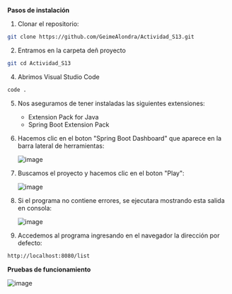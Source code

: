 **Pasos de instalación**

1. Clonar el repositorio:
```sh
git clone https://github.com/GeimeAlondra/Actividad_S13.git
```
2. Entramos en la carpeta deñ proyecto
```sh
git cd Actividad_S13
```
4. Abrimos Visual Studio Code
```sh
code .
```
5. Nos aseguramos de tener instaladas las siguientes extensiones:
   
   - Extension Pack for Java
   - Spring Boot Extension Pack
  
6. Hacemos clic en el boton "Spring Boot Dashboard" que aparece en la barra lateral de herramientas:

   ![image](https://github.com/user-attachments/assets/f9bca392-0048-4e89-87d7-be1b418cfd57)

7. Buscamos el proyecto y hacemos clic en el boton "Play":

   ![image](https://github.com/user-attachments/assets/7af1ea5f-bfc5-461d-853f-1526563c6207)

8. Si el programa no contiene errores, se ejecutara mostrando esta salida en consola:

   ![image](https://github.com/user-attachments/assets/8d208ddf-4e7e-43f9-8cea-964def8486b8)

10. Accedemos al programa ingresando en el navegador la dirección por defecto:
```sh
http://localhost:8080/list
```

**Pruebas de funcionamiento**

![image](https://github.com/user-attachments/assets/b0adbabb-28e4-4af4-bda0-692410e8d680)

